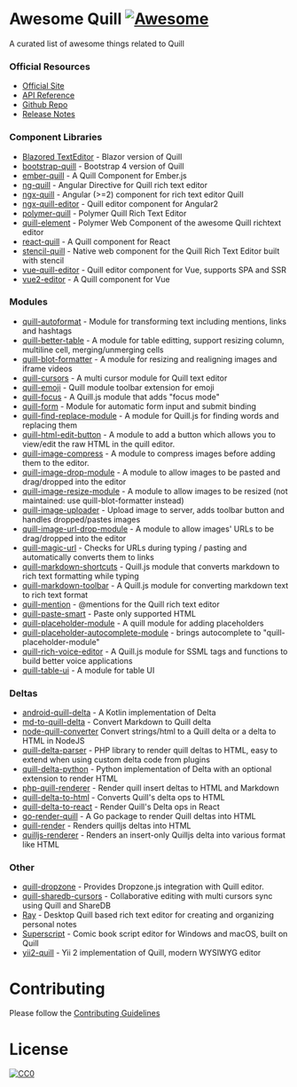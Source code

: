 # Awesome Quill [![Awesome](https://cdn.rawgit.com/sindresorhus/awesome/d7305f38d29fed78fa85652e3a63e154dd8e8829/media/badge.svg)](https://github.com/sindresorhus/awesome)

A curated list of awesome things related to Quill


### Official Resources

- [Official Site](https://quilljs.com/)
- [API Reference](https://quilljs.com/docs/)
- [Github Repo](https://github.com/quilljs/quill)
- [Release Notes](https://github.com/quilljs/quill/releases)


### Component Libraries

- [Blazored TextEditor](https://github.com/Blazored/TextEditor) - Blazor version of Quill
- [bootstrap-quill](https://github.com/weavy/bootstrap-quill) - Bootstrap 4 version of Quill
- [ember-quill](https://gitlab.com/noppo/ember-quill) - A Quill Component for Ember.js
- [ng-quill](https://github.com/KillerCodeMonkey/ng-quill) - Angular Directive for Quill rich text editor
- [ngx-quill](https://github.com/KillerCodeMonkey/ngx-quill) - Angular (>=2) component for rich text editor Quill
- [ngx-quill-editor](https://github.com/surmon-china/ngx-quill-editor) - Quill editor component for Angular2
- [polymer-quill](https://github.com/chuckh/polymer-quill) - Polymer Quill Rich Text Editor
- [quill-element](https://github.com/dmonad/quill-element) - Polymer Web Component of the awesome Quill richtext editor
- [react-quill](https://github.com/zenoamaro/react-quill) - A Quill component for React
- [stencil-quill](https://github.com/KillerCodeMonkey/stencil-quill) - Native web component for the Quill Rich Text Editor built with stencil
- [vue-quill-editor](https://github.com/surmon-china/vue-quill-editor) - Quill editor component for Vue, supports SPA and SSR
- [vue2-editor](https://www.npmjs.com/package/vue2-editor) - A Quill component for Vue


### Modules

- [quill-autoformat](https://github.com/weavy/quill-autoformat) - Module for transforming text including mentions, links and hashtags
- [quill-better-table](https://github.com/soccerloway/quill-better-table) - A module for table editting, support resizing column, multiline cell, merging/unmerging cells
- [quill-blot-formatter](https://github.com/Fandom-OSS/quill-blot-formatter) - A module for resizing and realigning images and iframe videos
- [quill-cursors](https://github.com/reedsy/quill-cursors) - A multi cursor module for Quill text editor
- [quill-emoji](https://github.com/contentco/quill-emoji) - Quill module toolbar extension for emoji
- [quill-focus](https://amka.github.io/quill-focus/) - A Quill.js module that adds "focus mode"
- [quill-form](https://github.com/weavy/quill-form) - Module for automatic form input and submit binding
- [quill-find-replace-module](https://github.com/MuhammedAlkhudiry/quill-find-replace-module) - A module for Quill.js for finding words and replacing them
- [quill-html-edit-button](https://github.com/benwinding/quill-html-edit-button) - A module to add a button which allows you to view/edit the raw HTML in the quill editor.
- [quill-image-compress](https://github.com/benwinding/quill-image-compress) - A module to compress images before adding them to the editor.
- [quill-image-drop-module](https://github.com/kensnyder/quill-image-drop-module) - A module to allow images to be pasted and drag/dropped into the editor
- [quill-image-resize-module](https://github.com/kensnyder/quill-image-resize-module) - A module to allow images to be resized (not maintained: use quill-blot-formatter instead)
- [quill-image-uploader](https://github.com/NoelOConnell/quill-image-uploader) - Upload image to server, adds toolbar button and handles dropped/pastes images
- [quill-image-url-drop-module](https://github.com/riencroonenborghs/quill-image-url-drop-module) - A module to allow images' URLs to be drag/dropped into the editor
- [quill-magic-url](https://github.com/visualjerk/quill-magic-url) - Checks for URLs during typing / pasting and automatically converts them to links
- [quill-markdown-shortcuts](https://github.com/patleeman/quill-markdown-shortcuts) - Quill.js module that converts markdown to rich text formatting while typing
- [quill-markdown-toolbar](https://github.com/park53kr/quill-markdown-toolbar) - A Quill.js module for converting markdown text to rich text format
- [quill-mention](https://github.com/afconsult/quill-mention) - @mentions for the Quill rich text editor
- [quill-paste-smart](https://github.com/Artem-Schander/quill-paste-smart) - Paste only supported HTML
- [quill-placeholder-module](https://github.com/jspaine/quill-placeholder-module) - A quill module for adding placeholders
- [quill-placeholder-autocomplete-module](https://github.com/Datananas/quill-placeholder-autocomplete) - brings autocomplete to "quill-placeholder-module"
- [quill-rich-voice-editor](https://github.com/fabiancelik/rich-voice-editor) - A Quill.js module for SSML tags and functions to build better voice applications
- [quill-table-ui](https://github.com/volser/quill-table-ui) - A module for table UI

### Deltas

- [android-quill-delta](https://github.com/volser/android-quill-delta) - A Kotlin implementation of Delta
- [md-to-quill-delta](https://github.com/volser/md-to-quill-delta) - Convert Markdown to Quill delta
- [node-quill-converter](https://github.com/joelcolucci/node-quill-converter) Convert strings/html to a Quill delta or a delta to HTML in NodeJS
- [quill-delta-parser](https://github.com/nadar/quill-delta-parser) - PHP library to render quill deltas to HTML, easy to extend when using custom delta code from plugins
- [quill-delta-python](https://github.com/forgeworks/quill-delta-python) - Python implementation of Delta with an optional extension to render HTML
- [php-quill-renderer](https://github.com/deanblackborough/php-quill-renderer) - Render quill insert deltas to HTML and Markdown
- [quill-delta-to-html](https://github.com/nozer/quill-delta-to-html) - Converts Quill's delta ops to HTML
- [quill-delta-to-react](https://github.com/wirechunk/quill-delta-to-react) - Render Quill's Delta ops in React
- [go-render-quill](https://github.com/dchenk/go-render-quill) - A Go package to render Quill deltas into HTML
- [quill-render](https://github.com/casetext/quill-render) - Renders quilljs deltas into HTML
- [quilljs-renderer](https://github.com/UmbraEngineering/quilljs-renderer) - Renders an insert-only Quilljs delta into various format like HTML


### Other

- [quill-dropzone](https://github.com/swim/quill-dropzone) - Provides Dropzone.js integration with Quill editor.
- [quill-sharedb-cursors](https://github.com/pedrosanta/quill-sharedb-cursors) - Collaborative editing with multi cursors sync using Quill and ShareDB
- [Ray](https://github.com/teslor/ray) - Desktop Quill based rich text editor for creating and organizing personal notes
- [Superscript](http://superscriptapp.com) - Comic book script editor for Windows and macOS, built on Quill
- [yii2-quill](https://github.com/bizley/yii2-quill) - Yii 2 implementation of Quill, modern WYSIWYG editor



# Contributing

Please follow the [Contributing Guidelines](https://github.com/quilljs/awesome-quill/blob/master/CONTRIBUTING.md)


# License

[![CC0](http://i.creativecommons.org/p/zero/1.0/88x31.png)](http://creativecommons.org/publicdomain/zero/1.0/)

